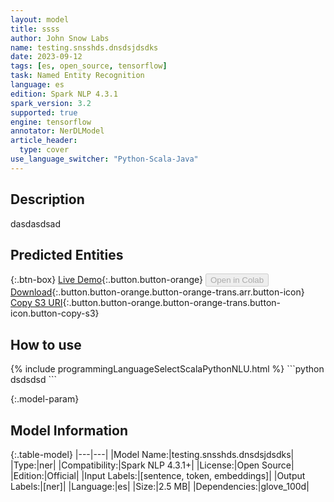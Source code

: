 ```yaml
---
layout: model
title: ssss
author: John Snow Labs
name: testing.snsshds.dnsdsjdsdks
date: 2023-09-12
tags: [es, open_source, tensorflow]
task: Named Entity Recognition
language: es
edition: Spark NLP 4.3.1
spark_version: 3.2
supported: true
engine: tensorflow
annotator: NerDLModel
article_header:
  type: cover
use_language_switcher: "Python-Scala-Java"
---
```


## Description

dasdasdsad

## Predicted Entities



{:.btn-box}
[Live Demo](https://www.google.com){:.button.button-orange}
<button class="button button-orange" disabled>Open in Colab</button>
[Download](https://s3.amazonaws.com/models-hub-auxdata/public/models/testing.snsshds.dnsdsjdsdks_es_4.3.1_3.2_1694546053409.zip){:.button.button-orange.button-orange-trans.arr.button-icon}
[Copy S3 URI](s3://models-hub-auxdata/public/models/testing.snsshds.dnsdsjdsdks_es_4.3.1_3.2_1694546053409.zip){:.button.button-orange.button-orange-trans.button-icon.button-copy-s3}

## How to use



<div class="tabs-box" markdown="1">
{% include programmingLanguageSelectScalaPythonNLU.html %}
```python
dsdsdsd
```

</div>

{:.model-param}
## Model Information

{:.table-model}
|---|---|
|Model Name:|testing.snsshds.dnsdsjdsdks|
|Type:|ner|
|Compatibility:|Spark NLP 4.3.1+|
|License:|Open Source|
|Edition:|Official|
|Input Labels:|[sentence, token, embeddings]|
|Output Labels:|[ner]|
|Language:|es|
|Size:|2.5 MB|
|Dependencies:|glove_100d|